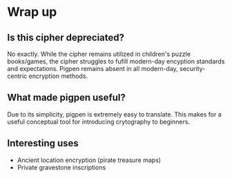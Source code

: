 # Wrap up

## Is this cipher depreciated?
No exactly. While the cipher remains utilized in children's puzzle books/games, the cipher struggles to fufill modern-day encyption standards and expectations. Pigpen remains absent in all modern-day, security-centric encryption methods.

## What made pigpen useful?
Due to its simplicity, pigpen is extremely easy to translate. This makes for a useful conceptual tool for introducing crytography to beginners.

## Interesting uses
* Ancient location encryption (pirate treasure maps)
* Private gravestone inscriptions

